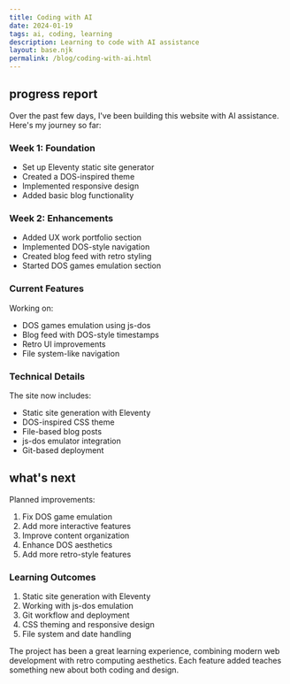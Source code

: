 ```yaml
---
title: Coding with AI
date: 2024-01-19
tags: ai, coding, learning
description: Learning to code with AI assistance
layout: base.njk
permalink: /blog/coding-with-ai.html
---
```


<section>

## progress report

Over the past few days, I've been building this website with AI assistance. Here's my journey so far:

### Week 1: Foundation
- Set up Eleventy static site generator
- Created a DOS-inspired theme
- Implemented responsive design
- Added basic blog functionality

### Week 2: Enhancements
- Added UX work portfolio section
- Implemented DOS-style navigation
- Created blog feed with retro styling
- Started DOS games emulation section

### Current Features
Working on:
- DOS games emulation using js-dos
- Blog feed with DOS-style timestamps
- Retro UI improvements
- File system-like navigation

### Technical Details
The site now includes:
- Static site generation with Eleventy
- DOS-inspired CSS theme
- File-based blog posts
- js-dos emulator integration
- Git-based deployment

## what's next

Planned improvements:
1. Fix DOS game emulation
2. Add more interactive features
3. Improve content organization
4. Enhance DOS aesthetics
5. Add more retro-style features

### Learning Outcomes
1. Static site generation with Eleventy
2. Working with js-dos emulation
3. Git workflow and deployment
4. CSS theming and responsive design
5. File system and date handling

The project has been a great learning experience, combining modern web development with retro computing aesthetics. Each feature added teaches something new about both coding and design.

</section>

